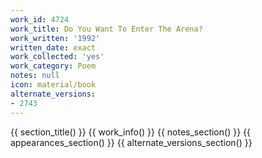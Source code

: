 ```yaml
---
work_id: 4724
work_title: Do You Want To Enter The Arena?
work_written: '1992'
written_date: exact
work_collected: 'yes'
work_category: Poem
notes: null
icon: material/book
alternate_versions:
- 2743
---
```


{{ section_title() }}
{{ work_info() }}
{{ notes_section() }}
{{ appearances_section() }}
{{ alternate_versions_section() }}